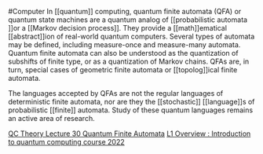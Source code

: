 #Computer 
In [[quantum]] computing, quantum finite automata (QFA) or quantum state machines are a quantum analog of [[probabilistic automata ]]or a [[Markov decision process]]. They provide a [[math]]ematical [[abstract]]ion of real-world quantum computers. Several types of automata may be defined, including measure-once and measure-many automata. Quantum finite automata can also be understood as the quantization of subshifts of finite type, or as a quantization of Markov chains. QFAs are, in turn, special cases of geometric finite automata or [[topolog]]ical finite automata.

The languages accepted by QFAs are not the regular languages of deterministic finite automata, nor are they the [[stochastic]] [[language]]s of probabilistic [[finite]] automata. Study of these quantum languages remains an active area of research.

[QC Theory Lecture 30 Quantum Finite Automata](https://www.youtube.com/watch?v=_2jKk2PFono&ab_channel=QCTheory)
[L1 Overview : Introduction to quantum computing course 2022](https://www.youtube.com/watch?v=L-vjihvQnd0&ab_channel=NYUQuantumTechnologyLab)
